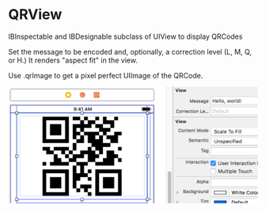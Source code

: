 # QRView
IBInspectable and IBDesignable subclass of UIView to display QRCodes

Set the message to be encoded and, optionally, a correction level (L, M, Q, or H.) It renders "aspect fit" in the view.

Use .qrImage to get a pixel perfect UIImage of the QRCode.

![example image](https://raw.githubusercontent.com/jmenter/QRView/master/example.png)
